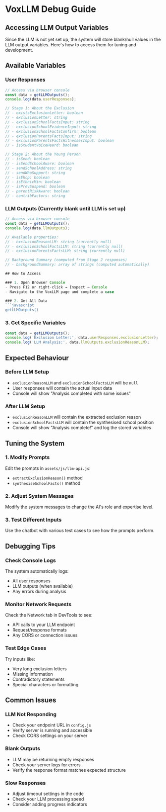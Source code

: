 # VoxLLM Debug Guide

## Accessing LLM Output Variables

Since the LLM is not yet set up, the system will store blank/null values in the LLM output variables. Here's how to access them for tuning and development.

## Available Variables

### User Responses
```javascript
// Access via browser console
const data = getLLMOutputs();
console.log(data.userResponses);

// Stage 1: About the Exclusion
// - existsExclusionLetter: boolean
// - exclusionLetter: string
// - exclusionSchoolFactsInput: string  
// - exclusionSchoolEvidenceInput: string
// - exclusionSchoolFactsConfirm: boolean
// - exclusionParentsFactsInput: string
// - exclusionParentsFactsWitnessesInput: boolean
// - isStudentVoiceHeard: boolean

// Stage 2: About the Young Person
// - isSend: boolean
// - isSendSchoolAware: boolean
// - sendSchoolAddress: string
// - sendWhoSupport: string
// - isEhcp: boolean
// - isEthnicMin: boolean
// - isPrevSuspend: boolean
// - parentRiskAware: boolean
// - contribFactors: string
```

### LLM Outputs (Currently blank until LLM is set up)
```javascript
// Access via browser console
const data = getLLMOutputs();
console.log(data.llmOutputs);

// Available properties:
// - exclusionReasonLLM: string (currently null)
// - exclusionSchoolFactsLLM: string (currently null)
// - exclusionParentsFactsLLM: string (currently null)

// Background Summary (computed from Stage 2 responses)
// - backgroundSummary: array of strings (computed automatically)

## How to Access

### 1. Open Browser Console
- Press F12 or right-click → Inspect → Console
- Navigate to the VoxLLM page and complete a case

### 2. Get All Data
```javascript
getLLMOutputs()
```

### 3. Get Specific Variables
```javascript
const data = getLLMOutputs();
console.log('Exclusion Letter:', data.userResponses.exclusionLetter);
console.log('LLM Analysis:', data.llmOutputs.exclusionReasonLLM);
```

## Expected Behaviour

### Before LLM Setup
- `exclusionReasonLLM` and `exclusionSchoolFactsLLM` will be `null`
- User responses will contain the actual input data
- Console will show "Analysis completed with some issues"

### After LLM Setup
- `exclusionReasonLLM` will contain the extracted exclusion reason
- `exclusionSchoolFactsLLM` will contain the synthesised school position
- Console will show "Analysis complete!" and log the stored variables

## Tuning the System

### 1. Modify Prompts
Edit the prompts in `assets/js/llm-api.js`:
- `extractExclusionReason()` method
- `synthesiseSchoolFacts()` method

### 2. Adjust System Messages
Modify the system messages to change the AI's role and expertise level.

### 3. Test Different Inputs
Use the chatbot with various test cases to see how the prompts perform.

## Debugging Tips

### Check Console Logs
The system automatically logs:
- All user responses
- LLM outputs (when available)
- Any errors during analysis

### Monitor Network Requests
Check the Network tab in DevTools to see:
- API calls to your LLM endpoint
- Request/response formats
- Any CORS or connection issues

### Test Edge Cases
Try inputs like:
- Very long exclusion letters
- Missing information
- Contradictory statements
- Special characters or formatting

## Common Issues

### LLM Not Responding
- Check your endpoint URL in `config.js`
- Verify server is running and accessible
- Check CORS settings on your server

### Blank Outputs
- LLM may be returning empty responses
- Check your server logs for errors
- Verify the response format matches expected structure

### Slow Responses
- Adjust timeout settings in the code
- Check your LLM processing speed
- Consider adding progress indicators
